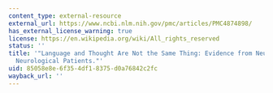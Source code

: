 ```yaml
---
content_type: external-resource
external_url: https://www.ncbi.nlm.nih.gov/pmc/articles/PMC4874898/
has_external_license_warning: true
license: https://en.wikipedia.org/wiki/All_rights_reserved
status: ''
title: '"Language and Thought Are Not the Same Thing: Evidence from Neuroimaging and
  Neurological Patients."'
uid: 85058e8e-6f35-4df1-8375-d0a76842c2fc
wayback_url: ''
---
```


